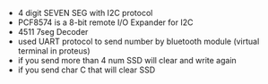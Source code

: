 - 4 digit SEVEN SEG with I2C protocol
- PCF8574 is a 8-bit remote I/O Expander for I2C
- 4511  7seg Decoder
- used UART protocol to send number by bluetooth module (virtual terminal  in proteus) 
- if you send more than 4 num SSD will clear and write again 
-  if you send char C  that will clear SSD 
